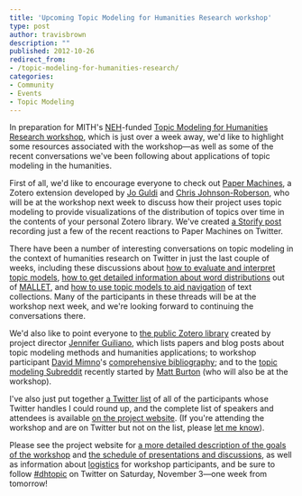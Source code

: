 ```yaml
---
title: 'Upcoming Topic Modeling for Humanities Research workshop'
type: post
author: travisbrown
description: ""
published: 2012-10-26
redirect_from: 
- /topic-modeling-for-humanities-research/
categories:
- Community
- Events
- Topic Modeling
---
```

In preparation for MITH's [NEH](http://www.neh.gov/divisions/odh)-funded [Topic Modeling for Humanities Research workshop](http://mith.umd.edu/topicmodeling/ "Project website"), which is just over a week away, we'd like to highlight some resources associated with the workshop—as well as some of the recent conversations we've been following about applications of topic modeling in the humanities.

First of all, we'd like to encourage everyone to check out [Paper Machines](http://metalab.harvard.edu/2012/07/paper-machines/), a Zotero extension developed by [Jo Guldi](http://landscape.blogspot.com/) and [Chris Johnson-Roberson](http://www.chrisjr.org/), who will be at the workshop next week to discuss how their project uses topic modeling to provide visualizations of the distribution of topics over time in the contents of your personal Zotero library. We've created [a Storify post](http://storify.com/travisbrown/paper-machines) recording just a few of the recent reactions to Paper Machines on Twitter.

There have been a number of interesting conversations on topic modeling in the context of humanities research on Twitter in just the last couple of weeks, including these discussions about [how to evaluate and interpret topic models](http://storify.com/mwidner/interpreting-topic-models), [how to get detailed information about word distributions](http://storify.com/travisbrown/getting-details-of-the-word-distributions-for-topi) out of [MALLET](http://mallet.cs.umass.edu/), and [how to use topic models to aid navigation](http://storify.com/scott_bot/topic-model-as-index) of text collections. Many of the participants in these threads will be at the workshop next week, and we're looking forward to continuing the conversations there.

We'd also like to point everyone to [the public Zotero library](http://www.zotero.org/groups/digital_humanities_topic_modeling) created by project director [Jennifer Guiliano](http://mith.umd.edu/people/person/jennifer-guiliano/), which lists papers and blog posts about topic modeling methods and humanities applications; to workshop participant [David Mimno](http://web.archive.org/web/20121207133718/http://www.cs.princeton.edu:80/~mimno/)'s [comprehensive bibliography](http://web.archive.org/web/20121227134445/http://www.cs.princeton.edu:80/~mimno/topics.html); and to the [topic modeling Subreddit](http://www.reddit.com/r/topicmodeling) recently started by [Matt Burton](https://twitter.com/mcburton) (who will also be at the workshop).

I've also just put together [a Twitter list](https://twitter.com/UMD_MITH/dhtopic) of all of the participants whose Twitter handles I could round up, and the complete list of speakers and attendees is available [on the project website](http://web.archive.org/web/20151224080234/http://mith.umd.edu/topicmodeling/workshop-attendees/). (If you're attending the workshop and are on Twitter but not on the list, please [let me know](http://mith.umd.edu/people/person/travis-brown/)).

Please see the project website for [a more detailed description of the goals of the workshop](http://mith.umd.edu/topicmodeling/about/) and [the schedule of presentations and discussions](http://web.archive.org/web/20151224080317/http://mith.umd.edu/topicmodeling/agenda/), as well as information about [logistics](http://web.archive.org/web/20151224080349/http://mith.umd.edu/topicmodeling/logistics/) for workshop participants, and be sure to follow [#dhtopic](https://twitter.com/search?q=%23dhtopic&src=hash) on Twitter on Saturday, November 3—one week from tomorrow!

